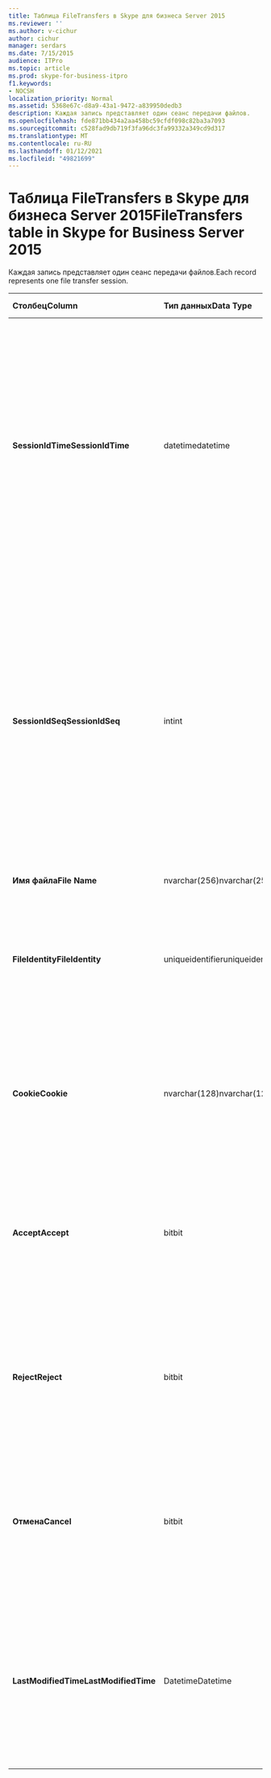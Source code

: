 ```yaml
---
title: Таблица FileTransfers в Skype для бизнеса Server 2015
ms.reviewer: ''
ms.author: v-cichur
author: cichur
manager: serdars
ms.date: 7/15/2015
audience: ITPro
ms.topic: article
ms.prod: skype-for-business-itpro
f1.keywords:
- NOCSH
localization_priority: Normal
ms.assetid: 5368e67c-d8a9-43a1-9472-a839950dedb3
description: Каждая запись представляет один сеанс передачи файлов.
ms.openlocfilehash: fde871bb434a2aa458bc59cfdf098c82ba3a7093
ms.sourcegitcommit: c528fad9db719f3fa96dc3fa99332a349cd9d317
ms.translationtype: MT
ms.contentlocale: ru-RU
ms.lasthandoff: 01/12/2021
ms.locfileid: "49821699"
---
```

# <a name="filetransfers-table-in-skype-for-business-server-2015"></a><span data-ttu-id="de843-103">Таблица FileTransfers в Skype для бизнеса Server 2015</span><span class="sxs-lookup"><span data-stu-id="de843-103">FileTransfers table in Skype for Business Server 2015</span></span>
 
<span data-ttu-id="de843-104">Каждая запись представляет один сеанс передачи файлов.</span><span class="sxs-lookup"><span data-stu-id="de843-104">Each record represents one file transfer session.</span></span>
  
|<span data-ttu-id="de843-105">**Столбец**</span><span class="sxs-lookup"><span data-stu-id="de843-105">**Column**</span></span>|<span data-ttu-id="de843-106">**Тип данных**</span><span class="sxs-lookup"><span data-stu-id="de843-106">**Data Type**</span></span>|<span data-ttu-id="de843-107">**Ключ/индекс**</span><span class="sxs-lookup"><span data-stu-id="de843-107">**Key/Index**</span></span>|<span data-ttu-id="de843-108">**Details**</span><span class="sxs-lookup"><span data-stu-id="de843-108">**Details**</span></span>|
|:-----|:-----|:-----|:-----|
|<span data-ttu-id="de843-109">**SessionIdTime**</span><span class="sxs-lookup"><span data-stu-id="de843-109">**SessionIdTime**</span></span> <br/> |<span data-ttu-id="de843-110">datetime</span><span class="sxs-lookup"><span data-stu-id="de843-110">datetime</span></span>  <br/> |<span data-ttu-id="de843-111">Основной, внешний</span><span class="sxs-lookup"><span data-stu-id="de843-111">Primary, Foreign</span></span>  <br/> |<span data-ttu-id="de843-112">Время запроса сеанса.</span><span class="sxs-lookup"><span data-stu-id="de843-112">Time of session request.</span></span> <span data-ttu-id="de843-113">В сочетании с параметром **SessionIdSeq** определяет сеанс уникальным образом.</span><span class="sxs-lookup"><span data-stu-id="de843-113">Used in conjunction with **SessionIdSeq** to uniquely identify a session.</span></span> <span data-ttu-id="de843-114">Дополнительные сведения см. в таблице [Dialogs в Skype для бизнеса Server 2015.](dialogs.md)</span><span class="sxs-lookup"><span data-stu-id="de843-114">See the [Dialogs table in Skype for Business Server 2015](dialogs.md) for more information.</span></span> <br/> |
|<span data-ttu-id="de843-115">**SessionIdSeq**</span><span class="sxs-lookup"><span data-stu-id="de843-115">**SessionIdSeq**</span></span> <br/> |<span data-ttu-id="de843-116">int</span><span class="sxs-lookup"><span data-stu-id="de843-116">int</span></span>  <br/> |<span data-ttu-id="de843-117">Основной, внешний</span><span class="sxs-lookup"><span data-stu-id="de843-117">Primary, Foreign</span></span>  <br/> |<span data-ttu-id="de843-118">Идентификатор для идентификации сеанса.</span><span class="sxs-lookup"><span data-stu-id="de843-118">ID number to identify the session.</span></span> <span data-ttu-id="de843-119">В сочетании с параметром **SessionIdTime** определяет сеанс уникальным образом.</span><span class="sxs-lookup"><span data-stu-id="de843-119">Used in conjunction with **SessionIdTime** to uniquely identify a session.</span></span> <span data-ttu-id="de843-120">Дополнительные сведения см. в таблице [Dialogs в Skype для бизнеса Server 2015.](dialogs.md)</span><span class="sxs-lookup"><span data-stu-id="de843-120">See the [Dialogs table in Skype for Business Server 2015](dialogs.md) for more information.</span></span> <br/> |
|<span data-ttu-id="de843-121">**Имя файла**</span><span class="sxs-lookup"><span data-stu-id="de843-121">**File Name**</span></span> <br/> |<span data-ttu-id="de843-122">nvarchar(256)</span><span class="sxs-lookup"><span data-stu-id="de843-122">nvarchar(256)</span></span>  <br/> ||<span data-ttu-id="de843-123">Имя файла.</span><span class="sxs-lookup"><span data-stu-id="de843-123">Name of the file.</span></span>  <br/> |
|<span data-ttu-id="de843-124">**FileIdentity**</span><span class="sxs-lookup"><span data-stu-id="de843-124">**FileIdentity**</span></span> <br/> |<span data-ttu-id="de843-125">uniqueidentifier</span><span class="sxs-lookup"><span data-stu-id="de843-125">uniqueidentifier</span></span>  <br/> ||<span data-ttu-id="de843-126">Уникальный идентификатор, позволяющий разделять передачи файлов с одним именем.</span><span class="sxs-lookup"><span data-stu-id="de843-126">Unique identifier to distinguish between file transfers involving the same file name.</span></span>  <br/> |
|<span data-ttu-id="de843-127">**Cookie**</span><span class="sxs-lookup"><span data-stu-id="de843-127">**Cookie**</span></span> <br/> |<span data-ttu-id="de843-128">nvarchar(128)</span><span class="sxs-lookup"><span data-stu-id="de843-128">nvarchar(128)</span></span>  <br/> |<span data-ttu-id="de843-129">Primary</span><span class="sxs-lookup"><span data-stu-id="de843-129">Primary</span></span>  <br/> |<span data-ttu-id="de843-130">Используется для идентификации каждого последующего сообщения, как связанного с текущим.</span><span class="sxs-lookup"><span data-stu-id="de843-130">Used to identify every follow-up message as being associated with this one.</span></span>  <br/> |
|<span data-ttu-id="de843-131">**Accept**</span><span class="sxs-lookup"><span data-stu-id="de843-131">**Accept**</span></span> <br/> |<span data-ttu-id="de843-132">bit</span><span class="sxs-lookup"><span data-stu-id="de843-132">bit</span></span>  <br/> ||<span data-ttu-id="de843-p103">Может иметь значение TRUE или NULL. Если значение равно TRUE, то значением параметров Reject и Cancel будет NULL.</span><span class="sxs-lookup"><span data-stu-id="de843-p103">Can be TRUE or NULL. If TRUE, then Reject and Cancel will be NULL.</span></span>  <br/> |
|<span data-ttu-id="de843-135">**Reject**</span><span class="sxs-lookup"><span data-stu-id="de843-135">**Reject**</span></span> <br/> |<span data-ttu-id="de843-136">bit</span><span class="sxs-lookup"><span data-stu-id="de843-136">bit</span></span>  <br/> ||<span data-ttu-id="de843-p104">Может иметь значение TRUE или NULL. Если значение равно TRUE, то значением параметров Accept и Cancel будет NULL.</span><span class="sxs-lookup"><span data-stu-id="de843-p104">Can be TRUE or NULL. If TRUE, then Accept and Cancel will be NULL.</span></span>  <br/> |
|<span data-ttu-id="de843-139">**Отмена**</span><span class="sxs-lookup"><span data-stu-id="de843-139">**Cancel**</span></span> <br/> |<span data-ttu-id="de843-140">bit</span><span class="sxs-lookup"><span data-stu-id="de843-140">bit</span></span>  <br/> ||<span data-ttu-id="de843-p105">Может иметь значение TRUE или NULL. Если значение равно TRUE, то значением параметров Accept и Reject будет NULL.</span><span class="sxs-lookup"><span data-stu-id="de843-p105">Can be TRUE or NULL. If TRUE, then Accept and Reject will be NULL.</span></span>  <br/> |
|<span data-ttu-id="de843-143">**LastModifiedTime**</span><span class="sxs-lookup"><span data-stu-id="de843-143">**LastModifiedTime**</span></span> <br/> |<span data-ttu-id="de843-144">Datetime</span><span class="sxs-lookup"><span data-stu-id="de843-144">Datetime</span></span>  <br/> ||<span data-ttu-id="de843-145">Для внутреннего использования службой мониторинга.</span><span class="sxs-lookup"><span data-stu-id="de843-145">For internal use by the Monitoring service.</span></span>  <br/> <span data-ttu-id="de843-146">Это поле было впервые введено в Skype для бизнеса Server 2015.</span><span class="sxs-lookup"><span data-stu-id="de843-146">This field was introduced in Skype for Business Server 2015.</span></span>  <br/> |
   

